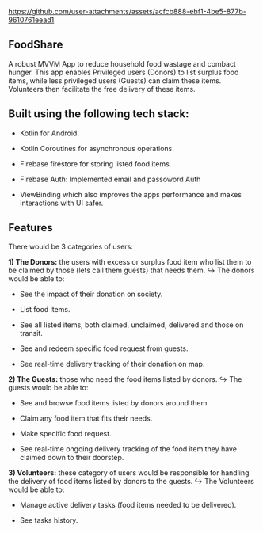 https://github.com/user-attachments/assets/acfcb888-ebf1-4be5-877b-9610761eead1

## FoodShare
A robust MVVM App to reduce household food wastage and combact hunger. 
This app enables Privileged users (Donors) to list surplus food items, while less privileged users (Guests) can claim these items. Volunteers then facilitate the free delivery of these items.

## Built using the following tech stack:

- Kotlin for Android.

- Kotlin Coroutines for asynchronous operations.

- Firebase firestore for storing listed food items.

- Firebase Auth: Implemented email and passoword Auth

- ViewBinding which also improves the apps performance and makes interactions with UI safer.

## Features
There would be 3 categories of users:

**1) The Donors:** the users with excess or surplus food item who list them to be claimed by those (lets call them guests) that needs them.
↪ The donors would be able to:
- See the impact of their donation on society.

- List food items.

- See all listed items, both claimed, unclaimed, delivered and those on transit.

- See and redeem specific food request from guests.

- See real-time delivery tracking of their donation on map.


**2) The Guests:** those who need the food items listed by donors.
↪ The guests would be able to:
- See and browse food items listed by donors around them.

- Claim any food item that fits their needs.

- Make specific food request.

- See real-time ongoing delivery tracking of the food item they have claimed down to their doorstep.


**3) Volunteers:** these category of users would be responsible for handling the delivery of food items listed by donors to the guests.
↪ The Volunteers would be able to:
- Manage active delivery tasks (food items needed to be delivered).

- See tasks history.








